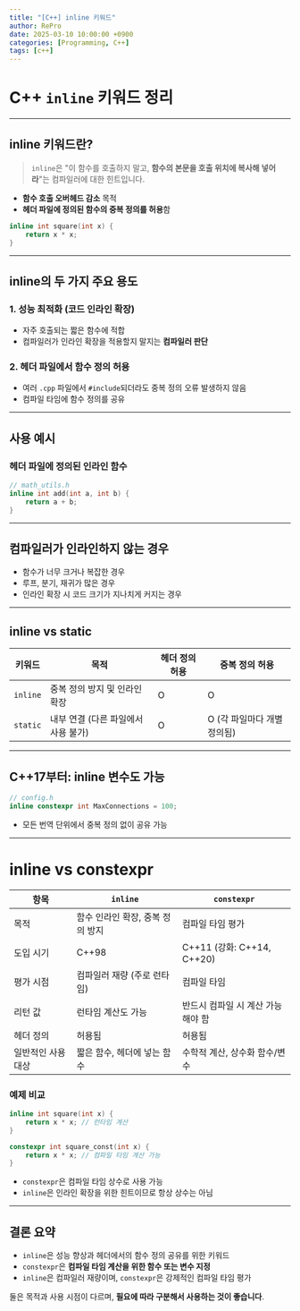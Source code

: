 ```yaml
---
title: "[C++] inline 키워드"
author: RePro
date: 2025-03-10 10:00:00 +0900
categories: [Programming, C++]
tags: [c++]
---
```


# C++ `inline` 키워드 정리

---

## inline 키워드란?

> `inline`은 "이 함수를 호출하지 말고, **함수의 본문을 호출 위치에 복사해 넣어라**"는 컴파일러에 대한 힌트입니다.

- **함수 호출 오버헤드 감소** 목적
- **헤더 파일에 정의된 함수의 중복 정의를 허용**함

```cpp
inline int square(int x) {
    return x * x;
}
```

---

## inline의 두 가지 주요 용도

### 1. 성능 최적화 (코드 인라인 확장)
- 자주 호출되는 짧은 함수에 적합
- 컴파일러가 인라인 확장을 적용할지 말지는 **컴파일러 판단**

### 2. 헤더 파일에서 함수 정의 허용
- 여러 `.cpp` 파일에서 `#include`되더라도 중복 정의 오류 발생하지 않음
- 컴파일 타임에 함수 정의를 공유

---

## 사용 예시

### 헤더 파일에 정의된 인라인 함수

```cpp
// math_utils.h
inline int add(int a, int b) {
    return a + b;
}
```

---

## 컴파일러가 인라인하지 않는 경우

- 함수가 너무 크거나 복잡한 경우
- 루프, 분기, 재귀가 많은 경우
- 인라인 확장 시 코드 크기가 지나치게 커지는 경우

---

## inline vs static

| 키워드 | 목적 | 헤더 정의 허용 | 중복 정의 허용 |
|--------|------|----------------|----------------|
| `inline` | 중복 정의 방지 및 인라인 확장 | O | O |
| `static` | 내부 연결 (다른 파일에서 사용 불가) | O | O (각 파일마다 개별 정의됨) |

---

## C++17부터: inline 변수도 가능

```cpp
// config.h
inline constexpr int MaxConnections = 100;
```

- 모든 번역 단위에서 중복 정의 없이 공유 가능

---

# inline vs constexpr

| 항목 | `inline` | `constexpr` |
|------|----------|-------------|
| 목적 | 함수 인라인 확장, 중복 정의 방지 | 컴파일 타임 평가 |
| 도입 시기 | C++98 | C++11 (강화: C++14, C++20) |
| 평가 시점 | 컴파일러 재량 (주로 런타임) | 컴파일 타임 |
| 리턴 값 | 런타임 계산도 가능 | 반드시 컴파일 시 계산 가능해야 함 |
| 헤더 정의 | 허용됨 | 허용됨 |
| 일반적인 사용 대상 | 짧은 함수, 헤더에 넣는 함수 | 수학적 계산, 상수화 함수/변수 |

### 예제 비교

```cpp
inline int square(int x) {
    return x * x; // 런타임 계산
}

constexpr int square_const(int x) {
    return x * x; // 컴파일 타임 계산 가능
}
```

- `constexpr`은 컴파일 타임 상수로 사용 가능
- `inline`은 인라인 확장을 위한 힌트이므로 항상 상수는 아님

---

## 결론 요약

- `inline`은 성능 향상과 헤더에서의 함수 정의 공유를 위한 키워드
- `constexpr`은 **컴파일 타임 계산을 위한 함수 또는 변수 지정**
- `inline`은 컴파일러 재량이며, `constexpr`은 강제적인 컴파일 타임 평가

둘은 목적과 사용 시점이 다르며, **필요에 따라 구분해서 사용하는 것이 좋습니다**.
